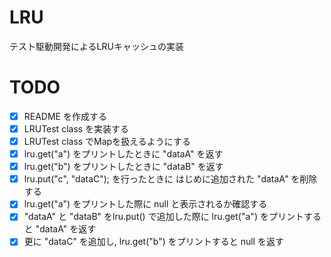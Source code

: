 # LRU

テスト駆動開発によるLRUキャッシュの実装

# TODO

- [x] README を作成する
- [x] LRUTest class を実装する
- [x] LRUTest class でMapを扱えるようにする
- [x] lru.get("a") をプリントしたときに "dataA" を返す
- [x] lru.get("b") をプリントしたときに "dataB" を返す
- [x] lru.put("c", "dataC"); を行ったときに はじめに追加された "dataA" を削除する
- [x] lru.get("a") をプリントした際に null と表示されるか確認する
- [x] "dataA" と "dataB" をlru.put() で追加した際に lru.get("a") をプリントすると "dataA" を返す
- [x] 更に "dataC" を追加し, lru.get("b") をプリントすると null を返す

